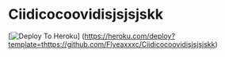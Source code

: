 # Ciidicocoovidisjsjsjskk
[![Deploy To Heroku](https://www.herokucdn.com/deploy/button.svg)] (https://heroku.com/deploy?template=thttps://github.com/Flyeaxxxc/Ciidicocoovidisjsjsjskk) 
